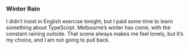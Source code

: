 ### Winter Rain
I didn’t insist in English exercise tonight, but I paid some time to learn something about TypeScirpt. Melbourne’s winter has come, with the constant raining outside. That scene always makes me feel lonely, but it’s my choice, and I am not going to pull back.
